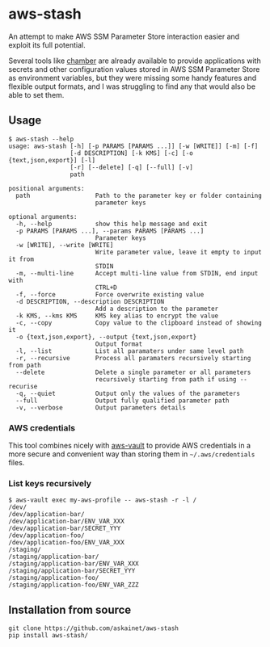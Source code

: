 # aws-stash

An attempt to make AWS SSM Parameter Store interaction easier and exploit its full potential.

Several tools like [chamber](https://github.com/segmentio/chamber) are already available to provide applications with secrets and other configuration values stored in AWS SSM Parameter Store as environment variables, but they were missing some handy features and flexible output formats, and I was struggling to find any that would also be able to set them.

Usage
-----

```
$ aws-stash --help
usage: aws-stash [-h] [-p PARAMS [PARAMS ...]] [-w [WRITE]] [-m] [-f]
                 [-d DESCRIPTION] [-k KMS] [-c] [-o {text,json,export}] [-l]
                 [-r] [--delete] [-q] [--full] [-v]
                 path

positional arguments:
  path                  Path to the parameter key or folder containing
                        parameter keys

optional arguments:
  -h, --help            show this help message and exit
  -p PARAMS [PARAMS ...], --params PARAMS [PARAMS ...]
                        Parameter keys
  -w [WRITE], --write [WRITE]
                        Write parameter value, leave it empty to input it from
                        STDIN
  -m, --multi-line      Accept multi-line value from STDIN, end input with
                        CTRL+D
  -f, --force           Force overwrite existing value
  -d DESCRIPTION, --description DESCRIPTION
                        Add a description to the parameter
  -k KMS, --kms KMS     KMS key alias to encrypt the value
  -c, --copy            Copy value to the clipboard instead of showing it
  -o {text,json,export}, --output {text,json,export}
                        Output format
  -l, --list            List all paramaters under same level path
  -r, --recursive       Process all paramaters recursively starting from path
  --delete              Delete a single parameter or all parameters
                        recursively starting from path if using --recurise
  -q, --quiet           Output only the values of the parameters
  --full                Output fully qualified parameter path
  -v, --verbose         Output parameters details
```

### AWS credentials

This tool combines nicely with [aws-vault](https://github.com/99designs/aws-vault) to provide AWS credentials in a more secure and convenient way than storing them in `~/.aws/credentials` files.

### List keys recursively

```
$ aws-vault exec my-aws-profile -- aws-stash -r -l /
/dev/
/dev/application-bar/
/dev/application-bar/ENV_VAR_XXX
/dev/application-bar/SECRET_YYY
/dev/application-foo/
/dev/application-foo/ENV_VAR_XXX
/staging/
/staging/application-bar/
/staging/application-bar/ENV_VAR_XXX
/staging/application-bar/SECRET_YYY
/staging/application-foo/
/staging/application-foo/ENV_VAR_ZZZ
```

Installation from source
------------------------

```
git clone https://github.com/askainet/aws-stash
pip install aws-stash/
```
